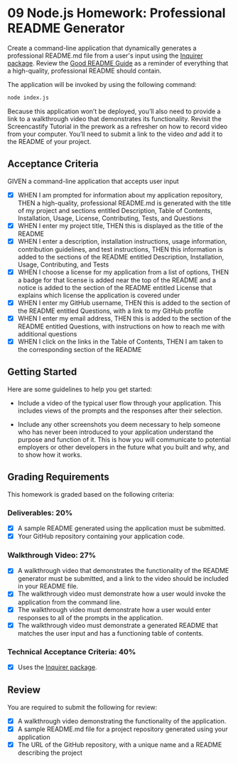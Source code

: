 # 09 Node.js Homework: Professional README Generator

Create a command-line application that dynamically generates a professional README.md file from a user's input using the [Inquirer package](https://www.npmjs.com/package/inquirer). Review the [Good README Guide](../../01-HTML-Git-CSS/04-Important/Good-README-Guide/README.md) as a reminder of everything that a high-quality, professional README should contain.

The application will be invoked by using the following command:

```bash
node index.js
```

Because this application won’t be deployed, you’ll also need to provide a link to a walkthrough video that demonstrates its functionality. Revisit the Screencastify Tutorial in the prework as a refresher on how to record video from your computer. You’ll need to submit a link to the video _and_ add it to the README of your project.

## Acceptance Criteria

GIVEN a command-line application that accepts user input

- [X] WHEN I am prompted for information about my application repository, THEN a high-quality, professional README.md is generated with the title of my project and sections entitled Description, Table of Contents, Installation, Usage, License, Contributing, Tests, and Questions
- [X] WHEN I enter my project title, THEN this is displayed as the title of the README
- [X] WHEN I enter a description, installation instructions, usage information, contribution guidelines, and test instructions, THEN this information is added to the sections of the README entitled Description, Installation, Usage, Contributing, and Tests
- [X] WHEN I choose a license for my application from a list of options, THEN a badge for that license is added near the top of the README and a notice is added to the section of the README entitled License that explains which license the application is covered under
- [X] WHEN I enter my GitHub username, THEN this is added to the section of the README entitled Questions, with a link to my GitHub profile
- [X] WHEN I enter my email address, THEN this is added to the section of the README entitled Questions, with instructions on how to reach me with additional questions
- [X] WHEN I click on the links in the Table of Contents, THEN I am taken to the corresponding section of the README

## Getting Started

Here are some guidelines to help you get started:

- Include a video of the typical user flow through your application. This includes views of the prompts and the responses after their selection.

- Include any other screenshots you deem necessary to help someone who has never been introduced to your application understand the purpose and function of it. This is how you will communicate to potential employers or other developers in the future what you built and why, and to show how it works.

## Grading Requirements

This homework is graded based on the following criteria:

### Deliverables: 20%

- [X] A sample README generated using the application must be submitted.
- [X] Your GitHub repository containing your application code.

### Walkthrough Video: 27%

- [X] A walkthrough video that demonstrates the functionality of the README generator must be submitted, and a link to the video should be included in your README file.
- [X] The walkthrough video must demonstrate how a user would invoke the application from the command line.
- [X] The walkthrough video must demonstrate how a user would enter responses to all of the prompts in the application.
- [X] The walkthrough video must demonstrate a generated README that matches the user input and has a functioning table of contents.

### Technical Acceptance Criteria: 40%

- [X] Uses the [Inquirer package](https://www.npmjs.com/package/inquirer).

## Review

You are required to submit the following for review:

- [X] A walkthrough video demonstrating the functionality of the application.
- [X] A sample README.md file for a project repository generated using your application
- [X] The URL of the GitHub repository, with a unique name and a README describing the project
